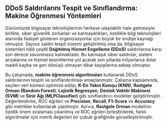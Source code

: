 ## DDoS Saldırılarını Tespit ve Sınıflandırma: Makine Öğrenmesi Yöntemleri

Günümüzde bilgisayar teknolojilerinin herkese ulaşılabilir hale gelmesiyle birlikte, siber güvenlik zorlukları ve karmaşıklıkları, özellikle bilgi teknolojileri alanında faaliyet gösteren organizasyonlar için büyük bir endişe kaynağı olmuştur. Sayısız saldırı tespit sistemi geliştirilmiş olsa da, bilgisayar sistemleri hâlâ çeşitli **Dağıtılmış Hizmet Engelleme (DDoS)** saldırılarına karşı son derece savunmasız kalmaktadır. Bu karmaşık siber saldırılar, sistem arızalarına ve hizmet kesintilerine yol açarak son yıllarda milyarlarca dolar maddi kayba ve geri dönüşü olmayan itibar kayıplarına sebep olmuştur.

Bu çalışmada, **makine öğrenmesi algoritmaları** kullanarak DDoS saldırılarının tespiti ve sınıflandırılması amaçlanmıştır. Çalışma kapsamında, seçilen veri kümesi optimize edilip, **K-En Yakın Komşu (KNN)**, **Rastgele Orman (Random Forest)**, **Lojistik Regresyon**, **Destek Vektör Makinesi (SVM)** ve **Sinir Ağı (MLPClassifier)** gibi sınıflandırıcı modeller geliştirilmiştir. Değerlendirme, ROC eğrileri ve **Precision**, **Recall**, **F1-Score** ve **Accuracy** gibi metrikler kullanılarak yapılmıştır. Ayrıca, **Rastgele Orman** modelinin özellik önem sıralaması çıkarılmış ve ROC eğrileri birleştirilerek, farklı algoritmalar için metrik değerleri bir çubuk grafiğinde görselleştirilmiştir.
